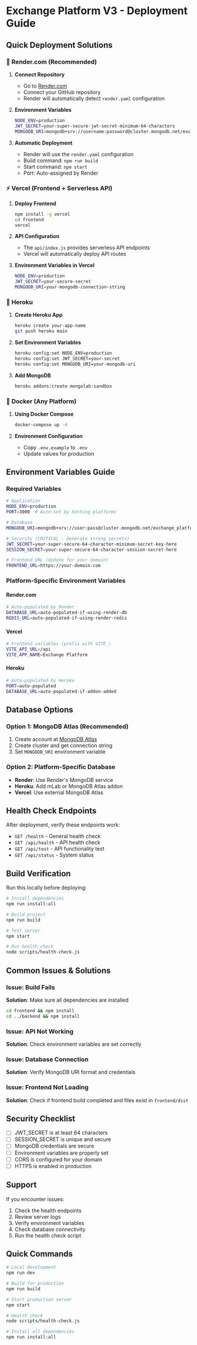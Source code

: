 # Exchange Platform V3 - Deployment Guide

## Quick Deployment Solutions

### 🚀 **Render.com (Recommended)**

1. **Connect Repository**
   - Go to [Render.com](https://render.com)
   - Connect your GitHub repository
   - Render will automatically detect `render.yaml` configuration

2. **Environment Variables**
   ```bash
   NODE_ENV=production
   JWT_SECRET=your-super-secure-jwt-secret-minimum-64-characters
   MONGODB_URI=mongodb+srv://username:password@cluster.mongodb.net/exchange_platform
   ```

3. **Automatic Deployment**
   - Render will use the `render.yaml` configuration
   - Build command: `npm run build`
   - Start command: `npm start`
   - Port: Auto-assigned by Render

### ⚡ **Vercel (Frontend + Serverless API)**

1. **Deploy Frontend**
   ```bash
   npm install -g vercel
   cd frontend
   vercel
   ```

2. **API Configuration**
   - The `api/index.js` provides serverless API endpoints
   - Vercel will automatically deploy API routes

3. **Environment Variables in Vercel**
   ```bash
   NODE_ENV=production
   JWT_SECRET=your-secure-secret
   MONGODB_URI=your-mongodb-connection-string
   ```

### 🎯 **Heroku**

1. **Create Heroku App**
   ```bash
   heroku create your-app-name
   git push heroku main
   ```

2. **Set Environment Variables**
   ```bash
   heroku config:set NODE_ENV=production
   heroku config:set JWT_SECRET=your-secret
   heroku config:set MONGODB_URI=your-mongodb-uri
   ```

3. **Add MongoDB**
   ```bash
   heroku addons:create mongolab:sandbox
   ```

### 🐳 **Docker (Any Platform)**

1. **Using Docker Compose**
   ```bash
   docker-compose up -d
   ```

2. **Environment Configuration**
   - Copy `.env.example` to `.env`
   - Update values for production

## Environment Variables Guide

### Required Variables
```bash
# Application
NODE_ENV=production
PORT=3000  # Auto-set by hosting platforms

# Database
MONGODB_URI=mongodb+srv://user:pass@cluster.mongodb.net/exchange_platform

# Security (CRITICAL - Generate strong secrets)
JWT_SECRET=your-super-secure-64-character-minimum-secret-key-here
SESSION_SECRET=your-super-secure-64-character-session-secret-here

# Frontend URL (Update for your domain)
FRONTEND_URL=https://your-domain.com
```

### Platform-Specific Environment Variables

#### Render.com
```bash
# Auto-populated by Render
DATABASE_URL=auto-populated-if-using-render-db
REDIS_URL=auto-populated-if-using-render-redis
```

#### Vercel
```bash
# Frontend variables (prefix with VITE_)
VITE_API_URL=/api
VITE_APP_NAME=Exchange Platform
```

#### Heroku
```bash
# Auto-populated by Heroku
PORT=auto-populated
DATABASE_URL=auto-populated-if-addon-added
```

## Database Options

### Option 1: MongoDB Atlas (Recommended)
1. Create account at [MongoDB Atlas](https://www.mongodb.com/atlas)
2. Create cluster and get connection string
3. Set `MONGODB_URI` environment variable

### Option 2: Platform-Specific Database
- **Render**: Use Render's MongoDB service
- **Heroku**: Add mLab or MongoDB Atlas addon
- **Vercel**: Use external MongoDB Atlas

## Health Check Endpoints

After deployment, verify these endpoints work:

- `GET /health` - General health check
- `GET /api/health` - API health check  
- `GET /api/test` - API functionality test
- `GET /api/status` - System status

## Build Verification

Run this locally before deploying:

```bash
# Install dependencies
npm run install:all

# Build project
npm run build

# Test server
npm start

# Run health check
node scripts/health-check.js
```

## Common Issues & Solutions

### Issue: Build Fails
**Solution**: Make sure all dependencies are installed
```bash
cd frontend && npm install
cd ../backend && npm install
```

### Issue: API Not Working
**Solution**: Check environment variables are set correctly

### Issue: Database Connection
**Solution**: Verify MongoDB URI format and credentials

### Issue: Frontend Not Loading
**Solution**: Check if frontend build completed and files exist in `frontend/dist`

## Security Checklist

- [ ] JWT_SECRET is at least 64 characters
- [ ] SESSION_SECRET is unique and secure
- [ ] MongoDB credentials are secure
- [ ] Environment variables are properly set
- [ ] CORS is configured for your domain
- [ ] HTTPS is enabled in production

## Support

If you encounter issues:

1. Check the health endpoints
2. Review server logs
3. Verify environment variables
4. Check database connectivity
5. Run the health check script

## Quick Commands

```bash
# Local development
npm run dev

# Build for production
npm run build

# Start production server
npm start

# Health check
node scripts/health-check.js

# Install all dependencies
npm run install:all
```